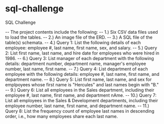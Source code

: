 # sql-challenge
SQL Challenge

-- The project contents include the following:
-- 1.) Six CSV data files used to load the tables.
-- 2.) An image file of the ERD.
-- 3.) A SQL file of the table(s) schemata.
-- 4.) Query 1: List the following details of each employee: employee #, last name, first name, sex, and salary.
-- 5.) Query 2: List first name, last name, and hire date for employees who were hired in 1986.
-- 6.) Query 3: List manager of each department with the following details: department number, department name, manager's employee number, last name, first name.
-- 7.) Query 4: List department of each employee with the following details: employee #, last name, first name, and department name.
-- 8.) Query 5: List first name, last name, and sex for emplpoyees whose first name is "Hercules" and last names begin with "B."
-- 9.) Query 6: List all employees in the Sales department, including their employee #, last name, first name, and department nAme.
-- 10.) Query 7: List all employees in the Sales & Development departments, including their employee number, last name, first name, and department name.
-- 11.) Query 8: List the frequency count of employee last names in descending order, i.e., how many employees share each last name.
